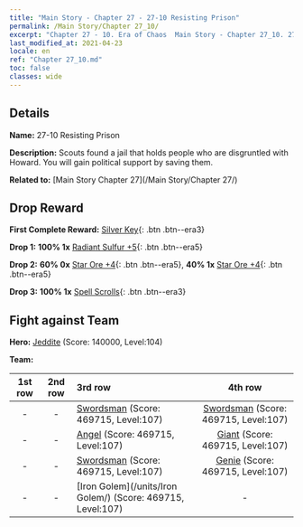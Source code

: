 ```yaml
---
title: "Main Story - Chapter 27 - 27-10 Resisting Prison"
permalink: /Main Story/Chapter 27_10/
excerpt: "Chapter 27 - 10. Era of Chaos  Main Story - Chapter 27_10. 27-10 Resisting Prison"
last_modified_at: 2021-04-23
locale: en
ref: "Chapter 27_10.md"
toc: false
classes: wide
---
```


## Details

 **Name:** 27-10 Resisting Prison

 **Description:** Scouts found a jail that holds people who are disgruntled with Howard. You will gain political support by saving them.

 **Related to:** [Main Story Chapter 27](/Main Story/Chapter 27/)

## Drop Reward

 **First Complete Reward:** [Silver Key](/Items/con_693/){: .btn .btn--era3}

 **Drop 1:** **100% 1x** [Radiant Sulfur +5](/Items/mat_99/){: .btn .btn--era5}

 **Drop 2:** **60% 0x** [Star Ore +4](/Items/mat_89/){: .btn .btn--era5}, **40% 1x** [Star Ore +4](/Items/mat_89/){: .btn .btn--era5}

 **Drop 3:** **100% 1x** [Spell Scrolls](/Items/con_694/){: .btn .btn--era3}


## Fight against Team
 **Hero:** [Jeddite](/heroes/Jeddite/) (Score: 140000, Level:104)

 **Team:**


  | 1st row | 2nd row | 3rd row | 4th row |
  |:----:|:----:|:----|:----:|
  | - | - | [Swordsman](/units/Swordsman/) (Score: 469715, Level:107)  | [Swordsman](/units/Swordsman/) (Score: 469715, Level:107)  |
  | - | - | [Angel](/units/Angel/) (Score: 469715, Level:107)  | [Giant](/units/Giant/) (Score: 469715, Level:107)  |
  | - | - | [Swordsman](/units/Swordsman/) (Score: 469715, Level:107)  | [Genie](/units/Genie/) (Score: 469715, Level:107)  |
  | - | - | [Iron Golem](/units/Iron Golem/) (Score: 469715, Level:107)  | - |



